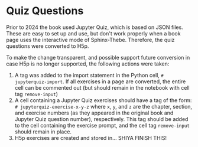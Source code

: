 # Quiz Questions

Prior to 2024 the book used Jupyter Quiz, which is based on JSON files. These are easy to set up and use, but don't work properly when a book page uses the interactive mode of Sphinx-Thebe. Therefore, the quiz questions were converted to H5p.

To make the change transparent, and possible support future conversion in case H5p is no longer supported, the following actions were taken:
1. A tag was added to the import statement in the Python cell, `# jupyterquiz-import`. If all exercises in a page are converted, the entire cell can be commented out (but should remain in the notebook with cell tag `remove-input`)
2. A cell containing a Jupyter Quiz exercises should have a tag of the form: `# jupyterquiz-exercise-x-y-z` where `x`, `y`, and `z` are the chapter, section, and exercise numbers (as they appeared in the original book and Jupyter Quiz question number), respectively. This tag should be added to the cell containing the exercise prompt, and the cell tag `remove-input` should remain in place.
3. H5p exercises are created and stored in... SHIYA FINISH THIS!